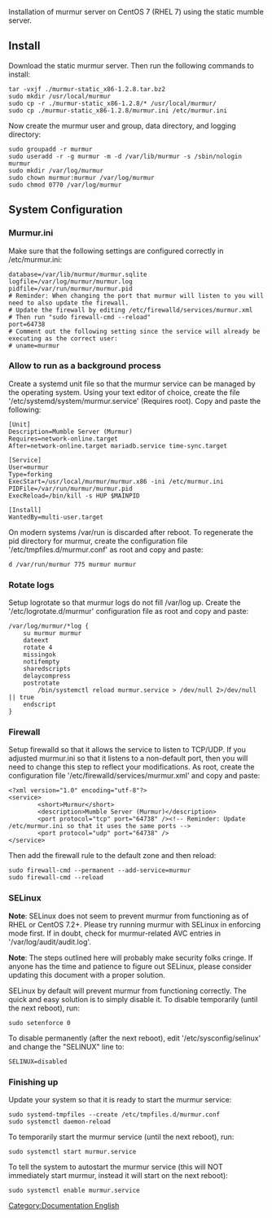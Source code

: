 Installation of murmur server on CentOS 7 (RHEL 7) using the static
mumble server.

## Install

Download the static murmur server. Then run the following commands to
install:

    tar -vxjf ./murmur-static_x86-1.2.8.tar.bz2
    sudo mkdir /usr/local/murmur
    sudo cp -r ./murmur-static_x86-1.2.8/* /usr/local/murmur/
    sudo cp ./murmur-static_x86-1.2.8/murmur.ini /etc/murmur.ini

Now create the murmur user and group, data directory, and logging
directory:

    sudo groupadd -r murmur
    sudo useradd -r -g murmur -m -d /var/lib/murmur -s /sbin/nologin murmur
    sudo mkdir /var/log/murmur
    sudo chown murmur:murmur /var/log/murmur
    sudo chmod 0770 /var/log/murmur

## System Configuration

### Murmur.ini

Make sure that the following settings are configured correctly in
/etc/murmur.ini:

    database=/var/lib/murmur/murmur.sqlite
    logfile=/var/log/murmur/murmur.log
    pidfile=/var/run/murmur/murmur.pid
    # Reminder: When changing the port that murmur will listen to you will need to also update the firewall.
    # Update the firewall by editing /etc/firewalld/services/murmur.xml
    # Then run "sudo firewall-cmd --reload"
    port=64738
    # Comment out the following setting since the service will already be executing as the correct user:
    # uname=murmur

### Allow to run as a background process

Create a systemd unit file so that the murmur service can be managed by
the operating system. Using your text editor of choice, create the file
'/etc/systemd/system/murmur.service' (Requires root). Copy and paste the
following:

    [Unit]
    Description=Mumble Server (Murmur)
    Requires=network-online.target
    After=network-online.target mariadb.service time-sync.target

    [Service]
    User=murmur
    Type=forking
    ExecStart=/usr/local/murmur/murmur.x86 -ini /etc/murmur.ini
    PIDFile=/var/run/murmur/murmur.pid
    ExecReload=/bin/kill -s HUP $MAINPID

    [Install]
    WantedBy=multi-user.target

On modern systems /var/run is discarded after reboot. To regenerate the
pid directory for murmur, create the configuration file
'/etc/tmpfiles.d/murmur.conf' as root and copy and paste:

    d /var/run/murmur 775 murmur murmur

### Rotate logs

Setup logrotate so that murmur logs do not fill /var/log up. Create the
'/etc/logrotate.d/murmur' configuration file as root and copy and paste:

    /var/log/murmur/*log {
        su murmur murmur
        dateext
        rotate 4
        missingok
        notifempty
        sharedscripts
        delaycompress
        postrotate
            /bin/systemctl reload murmur.service > /dev/null 2>/dev/null || true
        endscript
    }

### Firewall

Setup firewalld so that it allows the service to listen to TCP/UDP. If
you adjusted murmur.ini so that it listens to a non-default port, then
you will need to change this step to reflect your modifications. As
root, create the configuration file '/etc/firewalld/services/murmur.xml'
and copy and paste:

    <?xml version="1.0" encoding="utf-8"?>
    <service>
            <short>Murmur</short>
            <description>Mumble Server (Murmur)</description>
            <port protocol="tcp" port="64738" /><!-- Reminder: Update /etc/murmur.ini so that it uses the same ports -->
            <port protocol="udp" port="64738" />
    </service>

Then add the firewall rule to the default zone and then reload:

    sudo firewall-cmd --permanent --add-service=murmur
    sudo firewall-cmd --reload

### SELinux

**Note**: SELinux does not seem to prevent murmur from functioning as of
RHEL or CentOS 7.2+. Please try running murmur with SELinux in enforcing
mode first. If in doubt, check for murmur-related AVC entries in
'/var/log/audit/audit.log'.

**Note**: The steps outlined here will probably make security folks
cringe. If anyone has the time and patience to figure out SELinux,
please consider updating this document with a proper solution.

SELinux by default will prevent murmur from functioning correctly. The
quick and easy solution is to simply disable it. To disable temporarily
(until the next reboot), run:

    sudo setenforce 0

To disable permanently (after the next reboot), edit
'/etc/sysconfig/selinux' and change the "SELINUX" line to:

    SELINUX=disabled

### Finishing up

Update your system so that it is ready to start the murmur service:

    sudo systemd-tmpfiles --create /etc/tmpfiles.d/murmur.conf
    sudo systemctl daemon-reload

To temporarily start the murmur service (until the next reboot), run:

    sudo systemctl start murmur.service

To tell the system to autostart the murmur service (this will NOT
immediately start murmur, instead it will start on the next reboot):

    sudo systemctl enable murmur.service

[Category:Documentation
English](Category:Documentation_English "wikilink")